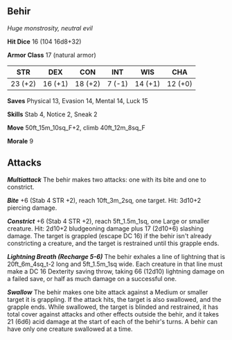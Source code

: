 ## Behir

*Huge monstrosity, neutral evil*

**Hit Dice** 16 (104 16d8+32)

**Armor Class** 17 (natural armor)

| STR     | DEX     | CON     | INT     | WIS     | CHA     |
|---------|---------|---------|---------|---------|---------|
| 23 (+2) | 16 (+1) | 18 (+2) |  7 (-1) | 14 (+1) | 12 (+0) |

**Saves** Physical 13, Evasion 14, Mental 14, Luck 15

**Skills** Stab 4, Notice 2, Sneak 2

**Move** 50ft\_15m\_10sq\_F+2, climb 40ft\_12m\_8sq\_F

**Morale** 9

## Attacks

***Multiattack*** The behir makes two attacks: one with its bite and one to constrict.

***Bite*** +6 (Stab 4 STR +2), reach 10ft\_3m\_2sq, one target. Hit: 3d10+2 piercing damage.

***Constrict*** +6 (Stab 4 STR +2), reach 5ft\_1.5m\_1sq, one Large or smaller creature. Hit: 2d10+2 bludgeoning damage plus 17 (2d10+6) slashing damage. The target is grappled (escape DC 16) if the behir isn't already constricting a creature, and the target is restrained until this grapple ends.

***Lightning Breath (Recharge 5-6)*** The behir exhales a line of lightning that is 20ft\_6m\_4sq\_t-2 long and 5ft\_1.5m\_1sq wide. Each creature in that line must make a DC 16 Dexterity saving throw, taking 66 (12d10) lightning damage on a failed save, or half as much damage on a successful one.

***Swallow*** The behir makes one bite attack against a Medium or smaller target it is grappling. If the attack hits, the target is also swallowed, and the grapple ends. While swallowed, the target is blinded and restrained, it has total cover against attacks and other effects outside the behir, and it takes 21 (6d6) acid damage at the start of each of the behir's turns. A behir can have only one creature swallowed at a time.

